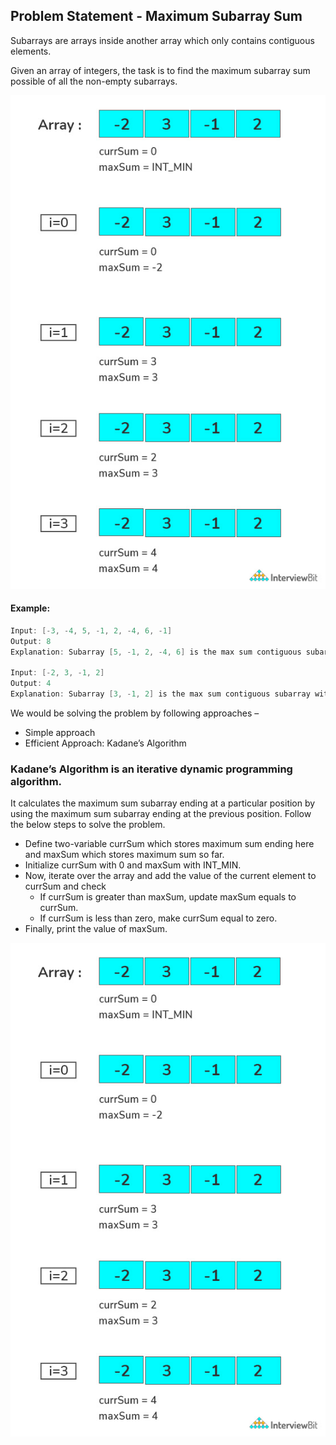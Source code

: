 ## Problem Statement - Maximum Subarray Sum
Subarrays are arrays inside another array which only contains contiguous elements.

Given an array of integers, the task is to find the maximum subarray sum possible of all the non-empty subarrays.


![kadanes_algo.png](../assets/kadanes_algo/sub_array/kadanes_algo.png)

#### Example:
```java
Input: [-3, -4, 5, -1, 2, -4, 6, -1]
Output: 8
Explanation: Subarray [5, -1, 2, -4, 6] is the max sum contiguous subarray with sum 8.

Input: [-2, 3, -1, 2]
Output: 4
Explanation: Subarray [3, -1, 2] is the max sum contiguous subarray with sum 4.

```
We would be solving the problem by following approaches –

- Simple approach
- Efficient Approach: Kadane’s Algorithm

### Kadane’s Algorithm is an iterative dynamic programming algorithm. 

It calculates the maximum sum subarray ending at a particular position by using the maximum sum subarray ending at the previous position. Follow the below steps to solve the problem.

- Define two-variable currSum which stores maximum sum ending here and maxSum which stores maximum sum so far.
- Initialize currSum with 0 and maxSum with INT_MIN.
- Now, iterate over the array and add the value of the current element to currSum and check
  - If currSum is greater than maxSum, update maxSum equals to currSum.
  - If currSum is less than zero, make currSum equal to zero.
- Finally, print the value of maxSum.

![kadanse_algo_steps.png](../assets/kadanes_algo/sub_array/kadanse_algo_steps.png)

